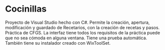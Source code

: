 # Cocinillas
Proyecto de Visual Studio hecho con C#. Permite la creación, apertura, modificación y guardado de Recetarios, 
con la creación de recetas y pasos. 
Práctica de CFGS. La interfaz tiene todos los requisitos de la práctica puede que no sea cómoda en alguna ventana. 
Tiene una prueba automática. También tiene su instalador creado con WixToolSet.

